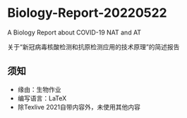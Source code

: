 # Biology-Report-20220522
A Biology Report about COVID-19 NAT and AT

关于“新冠病毒核酸检测和抗原检测应用的技术原理”的简述报告

## 须知
- 缘由：生物作业
- 编写语言：LaTeX
- 除Texlive 2021自带内容外，未使用其他内容

